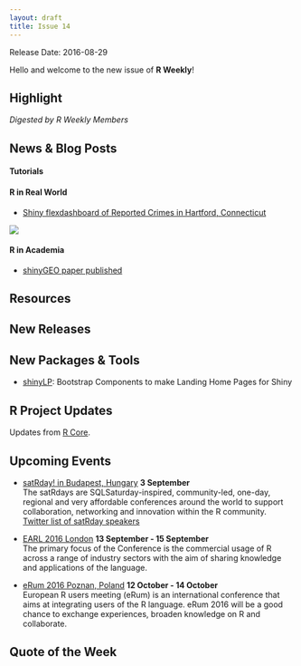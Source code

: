 ```yaml
---
layout: draft
title: Issue 14
---
```


Release Date: 2016-08-29

Hello and welcome to the new issue of **R Weekly**!

## Highlight

*Digested by R Weekly Members*



## News & Blog Posts

#### Tutorials



#### R in Real World

+ [Shiny flexdashboard of Reported Crimes in Hartford, Connecticut](https://jasminedumas.shinyapps.io/hartford-crime/)

![](https://pbs.twimg.com/media/CqfWC7fWAAA5s9_.jpg:large)




#### R in Academia

+ [shinyGEO paper published](http://bioinformatics.oxfordjournals.org/content/early/2016/08/20/bioinformatics.btw519)


## Resources



## New Releases



## New Packages & Tools

+ [shinyLP](https://github.com/jasdumas/shinyLP): Bootstrap Components to make Landing Home Pages for Shiny


## R Project Updates

Updates from [R Core](http://developer.r-project.org/blosxom.cgi/R-devel/NEWS).

## Upcoming Events

+ [satRday! in Budapest, Hungary](http://budapest.satrdays.org/#cfp) **3 September**<br>
The satRdays are SQLSaturday-inspired, community-led, one-day, regional and very affordable conferences around the world to support collaboration, networking and innovation within the R community.<br>
[Twitter list of satRday speakers](https://twitter.com/thinkR_fr/lists/satrday-budapest-speakers)

+ [EARL 2016 London](https://earlconf.com/)  **13 September - 15 September** <br>
The primary focus of the Conference is the commercial usage of R across a range of industry sectors with the aim of sharing knowledge and applications of the language.<br /> 

+ [eRum 2016 Poznan, Poland](http://erum.ue.poznan.pl/)  **12 October - 14 October** <br>
European R users meeting (eRum) is an international conference that aims at integrating users of the R language. eRum 2016 will be a good chance to exchange experiences, broaden knowledge on R and collaborate. <br /> 

## Quote of the Week



<p><small id="page_view">&nbsp;</small></p>
